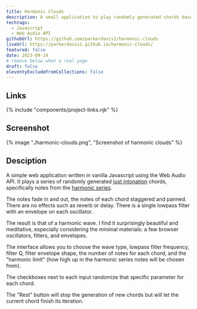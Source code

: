 ```yaml
---
title: Harmonic Clouds
description: A small application to play randomly generated chords based on the harmonic series.
techtags:
  - Javascript
  - Web Audio API
githubUrl: https://github.com/parkerdavis1/harmonic-clouds
liveUrl: https://parkerdavis1.github.io/harmonic-clouds/
featured: false
date: 2023-09-14
# remove below when a real page
draft: false
eleventyExcludeFromCollections: false
---
```


## Links

{% include "components/project-links.njk" %}

## Screenshot

{% image "./harmonic-clouds.png", "Screenshot of harmonic clouds" %}

## Desciption

A simple web application written in vanilla Javascript using the Web Audio API. It plays a series of randomly generated [just intonation](https://en.wikipedia.org/wiki/Just_intonation) chords, specifically notes from the [harmonic series](<https://en.wikipedia.org/wiki/Harmonic_series_(music)>).

The notes fade in and out, the notes of each chord staggered and panned. There are no effects such as reverb or delay. There is a single lowpass filter with an envelope on each oscillator.

The result is that of a harmonic wave. I find it surprisingly beautiful and meditative, especially considering the minimal materials: a few browser oscillators, filters, and envelopes.

The interface allows you to choose the wave type, lowpass filter frequency, filter Q, filter envelope shape, the number of notes for each chord, and the "harmonic limit" (how high up in the harmonic series notes will be chosen from).

The checkboxes next to each input randomize that specific parameter for each chord.

The "Rest" button will stop the generation of new chords but will let the current chord finish its iteration.
